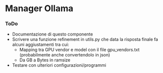 # Manager Ollama
### ToDo
- Documentazione di questo componente
- Scrivere una funzione refinement in utils.py che data la risposta finale fa alcuni aggiustamenti tra cui:
  - Mapping tra GPU vendor e model con il file gpu_vendors.txt (probabilmente anche convertendolo in json)
  - Da GB a Bytes in ramsize
- Testare con ulteriori configurazioni/programmi